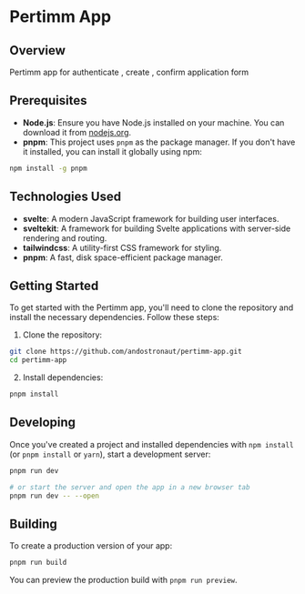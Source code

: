 # Pertimm App

## Overview

Pertimm app for authenticate , create , confirm application form

## Prerequisites

- **Node.js**: Ensure you have Node.js installed on your machine. You can download it from [nodejs.org](https://nodejs.org/).
- **pnpm**: This project uses `pnpm` as the package manager. If you don't have it installed, you can install it globally using npm:

```bash
npm install -g pnpm
```

## Technologies Used

- **svelte**: A modern JavaScript framework for building user interfaces.
- **sveltekit**: A framework for building Svelte applications with server-side rendering and routing.
- **tailwindcss**: A utility-first CSS framework for styling.
- **pnpm**: A fast, disk space-efficient package manager.

## Getting Started

To get started with the Pertimm app, you'll need to clone the repository and install the necessary dependencies. Follow these steps:

1. Clone the repository:

```bash
git clone https://github.com/andostronaut/pertimm-app.git
cd pertimm-app
```

2. Install dependencies:

```bash
pnpm install
```

## Developing

Once you've created a project and installed dependencies with `npm install` (or `pnpm install` or `yarn`), start a development server:

```bash
pnpm run dev

# or start the server and open the app in a new browser tab
pnpm run dev -- --open
```

## Building

To create a production version of your app:

```bash
pnpm run build
```

You can preview the production build with `pnpm run preview`.
